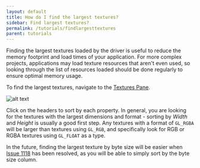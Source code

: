 ```yaml
---
layout: default
title: How do I find the largest textures?
sidebar: Find largest textures?
permalink: /tutorials/findlargesttextures
parent: tutorials
---
```


Finding the largest textures loaded by the driver is useful to reduce the memory footprint and load times of your application. For more complex projects, applications may load texture resources that aren't even used, so looking through the list of resources loaded should be done regularly to ensure optimal memory usage.

To find the largest textures, navigate to the [Textures Pane](/inspect/textures). 

![alt text](../images/textures.png "GAPID's Texture Pane")

Click on the headers to sort by each property. In general, you are looking for the textures with the largest dimensions and format - sorting by *Width* and *Height* is usually a good first step. Any textures with a format of `GL_RGBA` will be larger than textures using `GL_RGB`, and specifically look for RGB or RGBA textures using `GL_FLOAT` as a type. 

In the future, finding the largest texture by byte size will be easier when [Issue 1118](https://github.com/google/gapid/issues/1118) has been resolved, as you will be able to simply sort by the byte size column.

